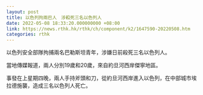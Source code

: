 ```yaml
---
layout: post
title: 以色列拘兩巴人　涉殺死三名以色列人
date: 2022-05-08 18:33:20.000000000 +08:00
link: https://news.rthk.hk/rthk/ch/component/k2/1647590-20220508.htm
categories: rthk
---
```


以色列安全部隊拘捕兩名巴勒斯坦青年，涉嫌日前殺死三名以色列人。

當地傳媒報道，兩人分別19歲和20歲，來自約旦河西岸傑寧地區。

事發在上星期四晚，兩人手持斧頭和刀，從約旦河西岸進入以色列，在中部城市埃拉德施襲，造成三名以色列人死亡。
